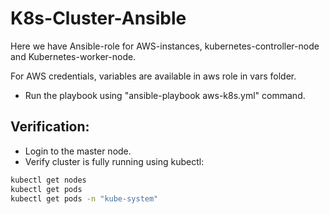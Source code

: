 # K8s-Cluster-Ansible
Here we have Ansible-role for AWS-instances, kubernetes-controller-node and Kubernetes-worker-node.

For AWS  credentials, variables are available in aws role in vars folder.

- Run the playbook using "ansible-playbook aws-k8s.yml" command.

## Verification:

- Login to the master node.
- Verify cluster is fully running using kubectl:

```sh
kubectl get nodes
kubectl get pods
kubectl get pods -n "kube-system"
```
